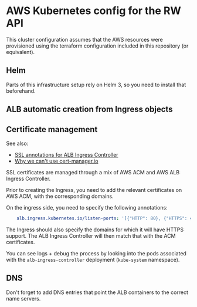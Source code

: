 # AWS Kubernetes config for the RW API

This cluster configuration assumes that the AWS resources were provisioned using the terraform configuration included in this repository (or equivalent).


## Helm

Parts of this infrastructure setup rely on Helm 3, so you need to install that beforehand.

## ALB automatic creation from Ingress objects



## Certificate management

See also:

- [SSL annotations for ALB Ingress Controller](https://kubernetes-sigs.github.io/aws-alb-ingress-controller/guide/ingress/annotation/#ssl)
- [Why we can't use cert-manager.io](https://github.com/jetstack/cert-manager/issues/333)

SSL certificates are managed through a mix of AWS ACM and AWS ALB Ingress Controller.

Prior to creating the Ingress, you need to add the relevant certificates on AWS ACM, with the corresponding domains.

On the ingress side, you need to specify the following annotations:

```yaml
    alb.ingress.kubernetes.io/listen-ports: '[{"HTTP": 80}, {"HTTPS": 443}]'
```

The Ingress should also specify the domains for which it will have HTTPS support.
The ALB Ingress Controller will then match that with the ACM certificates.

You can see logs + debug the process by looking into the pods associated with the `alb-ingress-controller` deployment (`kube-system` namespace).

## DNS

Don't forget to add DNS entries that point the ALB containers to the correct name servers.
